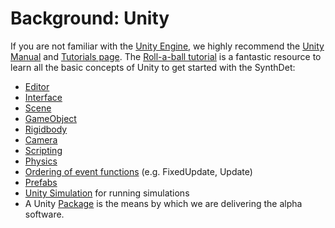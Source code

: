 # Background: Unity
If you are not familiar with the [Unity Engine](https://unity3d.com/unity), we
highly recommend the [Unity Manual](https://docs.unity3d.com/Manual/index.html)
and [Tutorials page](https://unity3d.com/learn/tutorials). The
[Roll-a-ball tutorial](https://unity3d.com/learn/tutorials/s/roll-ball-tutorial)
is a fantastic resource to learn all the basic concepts of Unity to get started
with the SynthDet:

* [Editor](https://docs.unity3d.com/Manual/UsingTheEditor.html)
* [Interface](https://docs.unity3d.com/Manual/LearningtheInterface.html)
* [Scene](https://docs.unity3d.com/Manual/CreatingScenes.html)
* [GameObject](https://docs.unity3d.com/Manual/GameObjects.html)
* [Rigidbody](https://docs.unity3d.com/ScriptReference/Rigidbody.html)
* [Camera](https://docs.unity3d.com/Manual/Cameras.html)
* [Scripting](https://docs.unity3d.com/Manual/ScriptingSection.html)
* [Physics](https://docs.unity3d.com/Manual/PhysicsSection.html)
* [Ordering of event functions](https://docs.unity3d.com/Manual/ExecutionOrder.html)
  (e.g. FixedUpdate, Update)
* [Prefabs](https://docs.unity3d.com/Manual/Prefabs.html)
* [Unity Simulation](https://unity.com/products/simulation) for running simulations
* A Unity [Package](https://docs.unity3d.com/Manual/Packages.html) is the means by which we are delivering the alpha software.
